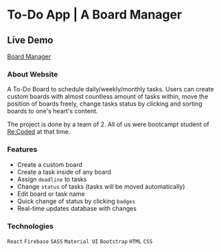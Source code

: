 # To-Do App | A Board Manager

## Live Demo
[Board Manager](https://todo-board-project.netlify.app/)

### About Website

A To-Do Board to schedule daily/weekly/monthly tasks. Users can create custom boards with almost countless amount of tasks within, move the position of boards freely, change tasks status by clicking and sorting boards to one's heart's content.

The project is done by a team of 2. All of us were bootcampt student of [Re:Coded](https://www.re-coded.com/) at that time.

### Features

* Create a custom board
* Create a task inside of any board
* Assign `deadline` to tasks
* Change `status` of tasks (tasks will be moved automatically)
* Edit board or task name
* Quick change of status by clicking `badges`
* Real-time updates database with changes

### Technologies
`React` `Firebase` `SASS` `Material UI` `Bootstrap` `HTML` `CSS`
